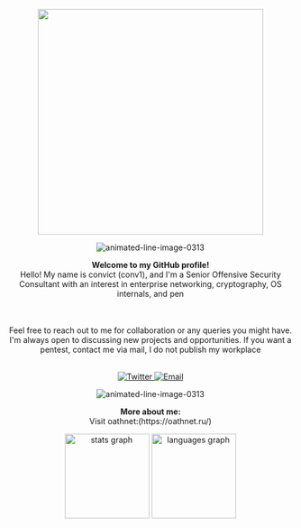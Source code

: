 
<p clear="both">

<div align="center">
  <img height="400" src="https://cdn.discordapp.com/attachments/1296841196412342346/1297242926287421502/149713e653295b43a22cb013f8b02397.gif?ex=6715371f&is=6713e59f&hm=e6fed6b05d9d6637b92a4467fc8be2b5d0475a249bf61a1b370d5cfdd8f425fb&"  />
</p>






<p align="center" href="https://www.animatedimages.org/cat-lines-562.htm"><img src="https://www.animatedimages.org/data/media/562/animated-line-image-0313.gif" border="0" alt="animated-line-image-0313" /></p>
<p align="center">

</p>

<p align="center">
  <strong>Welcome to my GitHub profile!</strong><br>
  Hello! My name is convict (conv1), and I'm a Senior Offensive Security Consultant with an interest in enterprise networking, cryptography, OS internals, and pen
  
  <br><br>
  Feel free to reach out to me for collaboration or any queries you might have. I'm always open to discussing new projects and opportunities. 
  If you want a pentest, contact me via mail, I do not publish my workplace
  <br><br>
</p>
<p align="center">
  <a href="https://twitter.com/kayte" target="_blank">
    <img src="https://img.shields.io/badge/Twitter-F0F0F0.svg?style=for-the-badge&logo=Twitter&logoColor=Black" alt="Twitter">
  </a>
  <a href="ethical.infos@proton.me">
    <img src="https://img.shields.io/badge/Email-F0F0F0.svg?style=for-the-badge&logo=GMail&logoColor=Black" alt="Email">
  </a>
</p>


<p align="center" href="https://www.animatedimages.org/cat-lines-562.htm"><img src="https://www.animatedimages.org/data/media/562/animated-line-image-0313.gif" border="0" alt="animated-line-image-0313" /></p>
<p align="center">
  <strong>More about me:</strong><br>
Visit oathnet:(https://oathnet.ru/) </p>


<p align="center">
  <img src="https://github-readme-stats.vercel.app/api?username=convictive&hide_title=false&hide_rank=false&show_icons=true&include_all_commits=true&count_private=true&disable_animations=false&theme=white&locale=en&hide_border=false" height="150" alt="stats graph"  />
  <img src="https://github-readme-stats.vercel.app/api/top-langs?username=convictive&locale=en&hide_title=false&layout=compact&card_width=320&langs_count=5&theme=white&hide_border=false" height="150" alt="languages graph"  />
</p>


<p clear="both">











